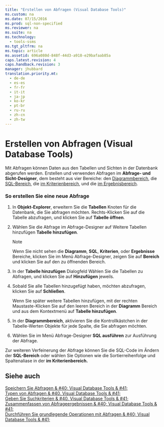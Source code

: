 ```yaml
---
title: "Erstellen von Abfragen (Visual Database Tools)"
ms.custom: na
ms.date: 07/15/2016
ms.prod: sql-non-specified
ms.reviewer: na
ms.suite: na
ms.technology: 
  - tools-ssms
ms.tgt_pltfrm: na
ms.topic: article
ms.assetid: 696a080d-848f-44d3-a918-e29bafaab85a
caps.latest.revision: 4
caps.handback.revision: 3
manager: jhubbard
translation.priority.mt: 
  - de-de
  - es-es
  - fr-fr
  - it-it
  - ja-jp
  - ko-kr
  - pt-br
  - ru-ru
  - zh-cn
  - zh-tw
---
```

# Erstellen von Abfragen (Visual Database Tools)
Mit Abfragen können Daten aus den Tabellen und Sichten in der Datenbank abgerufen werden. Erstellen und verwenden Abfragen im **Abfrage- und Sicht-Designer**, dem besteht aus vier Bereiche: den [Diagrammbereich](../content/Diagram-Pane--Visual-Database-Tools-.md), die [SQL-Bereich](../content/SQL-Pane--Visual-Database-Tools-.md), die [im Kriterienbereich](../content/Criteria-Pane--Visual-Database-Tools-.md), und die [im Ergebnisbereich](../content/Results-Pane--Visual-Database-Tools-.md).  
  
### So erstellen Sie eine neue Abfrage  
  
1.  In **Objekt-Explorer**, erweitern Sie die **Tabellen** Knoten für die Datenbank, die Sie abfragen möchten. Rechts\-Klicken Sie auf die Tabelle abzufragen, und klicken Sie auf **Tabelle öffnen**.  
  
2.  Wählen Sie die Abfrage im Abfrage-Designer auf Weitere Tabellen hinzufügen **Tabelle hinzufügen**.  
  
    > [!NOTE]  
    > Wenn Sie nicht sehen die **Diagramm**, **SQL**, **Kriterien**, oder **Ergebnisse** Bereiche, klicken Sie im Menü Abfrage-Designer, zeigen Sie auf **Bereich** und klicken Sie auf den zu öffnenden Bereich.  
  
3.  In der **Tabelle hinzufügen** Dialogfeld Wählen Sie die Tabellen zu Abfragen, und klicken Sie auf **Hinzufügen** jeweils.  
  
4.  Sobald Sie alle Tabellen hinzugefügt haben, möchten abzufragen, klicken Sie auf **Schließen**.  
  
    Wenn Sie später weitere Tabellen hinzufügen, mit der rechten Maustaste\-Klicken Sie auf den leeren Bereich in der **Diagramm** Bereich und aus dem Kontextmenü auf **Tabelle hinzufügen**.  
  
5.  In der **Diagrammbereich**, aktivieren Sie die Kontrollkästchen in der Tabelle\-Werten Objekte für jede Spalte, die Sie abfragen möchten.  
  
6.  Wählen Sie im Menü Abfrage-Designer **SQL ausführen** zur Ausführung der Abfrage.  
  
Zur weiteren Verfeinerung der Abfrage können Sie die SQL-Code im Ändern der **SQL-Bereich** oder wählen Sie Optionen wie die Sortierreihenfolge und Spaltenaliase in der **im Kriterienbereich.**  
  
## Siehe auch  
[Speichern Sie Abfragen & #40; Visual Database Tools & #41;](../content/Save-Queries--Visual-Database-Tools-.md)  
[Typen von Abfragen & #40. Visual Database Tools & #41;](../content/Types-of-Queries--Visual-Database-Tools-.md)  
[Geben Sie Suchkriterien & #40. Visual Database Tools & #41;](../content/Specify-Search-Criteria--Visual-Database-Tools-.md)  
[Zusammenfassen von Abfrageergebnissen & #40; Visual Database Tools & #41;](../content/Summarize-Query-Results--Visual-Database-Tools-.md)  
[Durchführen Sie grundlegende Operationen mit Abfragen & #40; Visual Database Tools & #41;](../content/Perform-Basic-Operations-with-Queries--Visual-Database-Tools-.md)  
  
